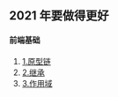 <!--
 * @Author: your name
 * @Date: 2021-06-07 21:45:28
 * @LastEditTime: 2021-06-07 21:53:54
 * @LastEditors: xinchi
 * @Description: In User Settings Edit
 * @FilePath: \utils_Func\2021to_be_better\1.大纲.md
-->
## 2021 年要做得更好

#### 前端基础
1. [1.原型链]()
2. [2.继承]()
3. [3.作用域]()